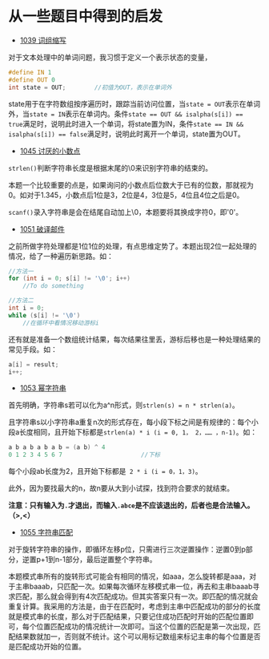 # 从一些题目中得到的启发

- [1039 词组缩写](http://codeup.cn/problem.php?id=1039)

对于文本处理中的单词问题，我习惯于定义一个表示状态的变量，

```c
#define IN 1
#define OUT 0
int state = OUT;		//初值为OUT，表示在单词外
```

state用于在字符数组按序遍历时，跟踪当前访问位置，当`state = OUT`表示在单词外，当`state = IN`表示在单词内。条件`state == OUT && isalpha(s[i]) == true`满足时，说明此时进入一个单词，将state置为IN，条件`state == IN && isalpha(s[i]) == false`满足时，说明此时离开一个单词，state置为OUT。

* [1045 讨厌的小数点](http://codeup.cn/problem.php?id=1045)

`strlen()`判断字符串长度是根据末尾的\0来识别字符串的结束的。

本题一个比较重要的点是，如果询问的小数点后位数大于已有的位数，那就视为0。如对于1.345，小数点后1位是3，2位是4，3位是5，4位且4位之后是0。

`scanf()`录入字符串是会在结尾自动加上\0，本题要将其换成字符0，即'0'。

* [1051 破译邮件](http://codeup.cn/problem.php?id=1051)

之前所做字符处理都是1位1位的处理，有点思维定势了。本题出现2位一起处理的情况，给了一种遍历新思路。如：

```c
//方法一
for (int i = 0; s[i] != '\0'; i++)
	//To do something

//方法二
int i = 0;
while (s[i] != '\0')
	//在循环中看情况移动游标i
```

还有就是准备一个数组统计结果，每次结果往里丢，游标后移也是一种处理结果的常见手段。如：

```c
a[i] = result;
i++;
```

* [1053 幂字符串](http://codeup.cn/problem.php?id=1053)

首先明确，字符串s若可以化为a^n形式，则`strlen(s) = n * strlen(a)`。

且字符串s以小字符串a重复n次的形式存在，每小段下标之间是有规律的：每个小段a长度相同，且开始下标都是`strlen(a) * i (i = 0, 1， 2，…… ，n-1)`。如：

```c
a b a b a b a b = (a b) ^ 4
0 1 2 3 4 5 6 7						 //下标
```

每个小段ab长度为2，且开始下标都是` 2 * i (i = 0，1，3)`。

此外，因为要找最大的n，故n要从大到小试探，找到符合要求的就结束。

**注意：只有输入为`.`才退出，而输入`.abce`是不应该退出的，后者也是合法输入。（>,<）**

* [1055 字符串匹配](http://codeup.cn/problem.php?id=1055)

对于旋转字符串的操作，即循环左移p位，只需进行三次逆置操作：逆置0到p部分，逆置p+1到n-1部分，最后逆置整个字符串。

本题模式串所有的旋转形式可能会有相同的情况，如aaa，怎么旋转都是aaa，对于主串baaab，只匹配一次。如果每次循环左移模式串一位，再去和主串baaab寻求匹配，那么就会得到有4次匹配成功。但其实答案只有一次。即匹配的情况就会重复计算。我采用的方法是，由于在匹配时，考虑到主串中匹配成功的部分的长度就是模式串的长度，那么对于匹配结果，只要记住成功匹配时开始的匹配位置即可，每个位置匹配成功的情况统计一次即可。当这个位置的匹配是第一次出现，匹配结果数就加一，否则就不统计。这个可以用标记数组来标记主串的每个位置是否是匹配成功开始的位置。

